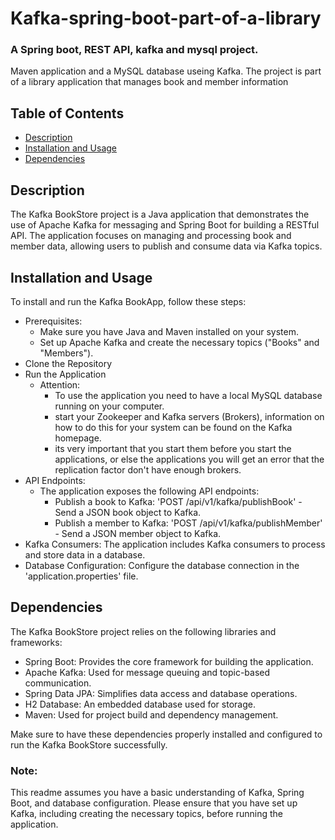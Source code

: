 # Kafka-spring-boot-part-of-a-library

### A Spring boot, REST API, kafka and mysql project.
Maven application and a MySQL database useing Kafka. The project is part of a library application that manages book and member information

## Table of Contents
- [Description](#Description)
- [Installation and Usage](#Installation-and-Usage)
- [Dependencies](#Dependencies)

## Description
The Kafka BookStore project is a Java application that demonstrates the use of Apache Kafka for messaging and Spring Boot for building a RESTful API. The application focuses on managing and processing book and member data, allowing users to publish and consume data via Kafka topics.

## Installation and Usage
To install and run the Kafka BookApp, follow these steps:
- Prerequisites:
    - Make sure you have Java and Maven installed on your system.
    - Set up Apache Kafka and create the necessary topics ("Books" and "Members").
- Clone the Repository
- Run the Application
    - Attention:
        - To use the application you need to have a local MySQL database running on your computer.
        - start your Zookeeper and Kafka servers (Brokers), information on how to do this for your system can be found on the Kafka homepage.
        - its very important that you start them before you start the applications, or else the applications you will get an error that the replication factor don't have enough brokers.
- API Endpoints:
    - The application exposes the following API endpoints:
        - Publish a book to Kafka:
          'POST /api/v1/kafka/publishBook' - Send a JSON book object to Kafka.
        - Publish a member to Kafka:
          'POST /api/v1/kafka/publishMember' - Send a JSON member object to Kafka.
- Kafka Consumers:
  The application includes Kafka consumers to process and store data in a database.
- Database Configuration:
  Configure the database connection in the 'application.properties' file.

## Dependencies
The Kafka BookStore project relies on the following libraries and frameworks:
- Spring Boot: Provides the core framework for building the application.
- Apache Kafka: Used for message queuing and topic-based communication.
- Spring Data JPA: Simplifies data access and database operations.
- H2 Database: An embedded database used for storage.
- Maven: Used for project build and dependency management.

Make sure to have these dependencies properly installed and configured to run the Kafka BookStore successfully.

### Note:
This readme assumes you have a basic understanding of Kafka, Spring Boot, and database configuration. Please ensure that you have set up Kafka, including creating the necessary topics, before running the application.










